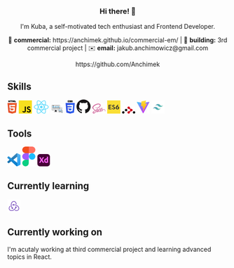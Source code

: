 <h3 align="center"> Hi there! 👋 </h3>

<p align="center"> I'm Kuba, a self-motivated tech enthusiast and Frontend Developer. </p>

<p align="center"> 📝 <b>commercial:</b> https://anchimek.github.io/commercial-em/ |      🌱 <b>building:</b>    3rd commercial project    | ✉️ <b>email:</b> jakub.anchimowicz@gmail.com </p>

<p align="center">  https://github.com/Anchimek </p>


## Skills 
<a href="https://pl.wikipedia.org/wiki/HTML" title="HTML"><img src="icons/html.png" /></a>
<a href="https://developer.mozilla.org/pl/docs/Learn/JavaScript/First_steps/What_is_JavaScript" title="javascript"><img src="icons/js.png" /></a>
<a href="https://pl.reactjs.org/" title="react"><img src="icons/react.png" /></a>
<a href="https://pl.wikipedia.org/wiki/Responsive_web_design" title="rwd"><img src="icons/rwd.png" /></a>
<a href="https://en.wikipedia.org/wiki/CSS" title="CSS"><img src="icons/css.png" /></a>
<a href="https://github.com" title="GitHub"><img src="icons/github.png" /></a>
<a href="https://sass-lang.com/" title="Sass"><img src="icons/sass.png" /></a>
<a href="https://pl.wikipedia.org/wiki/ECMAScript" title="es6"><img src="icons/es6.png" /></a>
<a href="https://reactrouter.com/" title="Router"><img src="icons/router.png" /></a>
<a href="https://vitejs.dev/" title="Vitejs"><img src="icons/vite.jpg" /></a>
<a href="https://tailwindcss.com/" title="Tailwind"><img src="icons/tailwind.png" /></a>

## Tools 
<a href="https://code.visualstudio.com/" title="VSC"><img src="icons/vsc.png" /></a>
<a href="https://www.figma.com/" title="figma"><img src="icons/figma.png" /></a>
<a href="https://www.adobe.com/pl/products/xd.html" title="adobe"><img src="icons/xd.png" /></a>

## Currently learning
<a href="https://react-redux.js.org/" title="redux"><img src="icons/redux.png" /></a>

## Currently working on
I'm acutaly working at third commercial project and learning advanced topics in React.

